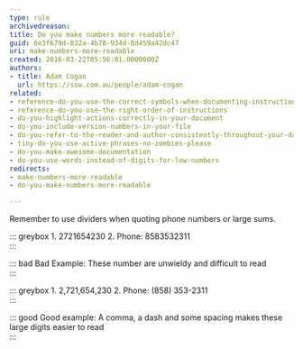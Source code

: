 ```yaml
---
type: rule
archivedreason: 
title: Do you make numbers more readable?
guid: 6e3f679d-832a-4b78-934d-8d459a42dc47
uri: make-numbers-more-readable
created: 2016-03-22T05:56:01.0000000Z
authors:
- title: Adam Cogan
  url: https://ssw.com.au/people/adam-cogan
related:
- reference-do-you-use-the-correct-symbols-when-documenting-instructions
- reference-do-you-use-the-right-order-of-instructions
- do-you-highlight-actions-correctly-in-your-document
- do-you-include-version-numbers-in-your-file
- do-you-refer-to-the-reader-and-author-consistently-throughout-your-document
- tiny-do-you-use-active-phrases-no-zombies-please
- do-you-make-awesome-documentation
- do-you-use-words-instead-of-digits-for-low-numbers
redirects:
- make-numbers-more-readable
- do-you-make-numbers-more-readable

---
```


Remember to use dividers when quoting phone numbers or large sums.

<!--endintro-->





::: greybox
1. 2721654230
2. Phone: 8583532311  
:::





::: bad
Bad Example: These number are unwieldy and difficult to read  
:::




::: greybox
1. 2,721,654,230
2. Phone: (858) 353-2311  
:::


::: good
Good example: A comma, a dash and some spacing makes these large digits easier to read  
:::
